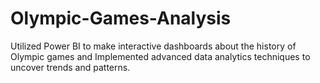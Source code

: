 # Olympic-Games-Analysis
Utilized Power BI to make interactive dashboards about the history of Olympic games and Implemented advanced data analytics techniques to uncover trends and patterns.
